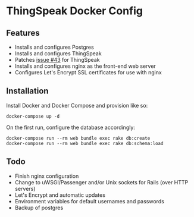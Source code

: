# ThingSpeak Docker Config

## Features

* Installs and configures Postgres
* Installs and configures ThingSpeak
* Patches [issue #43](https://github.com/iobridge/thingspeak/issues/43) for
  ThingSpeak
* Installs and configures nginx as the front-end web server
* Configures Let's Encrypt SSL certificates for use with nginx

## Installation

Install Docker and Docker Compose and provision like so:

    docker-compose up -d

On the first run, configure the database accordingly:

    docker-compose run --rm web bundle exec rake db:create
    docker-compose run --rm web bundle exec rake db:schema:load

## Todo

* Finish nginx configuration
* Change to uWSGI/Passenger and/or Unix sockets for Rails (over HTTP servers)
* Let's Encrypt and automatic updates
* Environment variables for default usernames and passwords
* Backup of postgres
